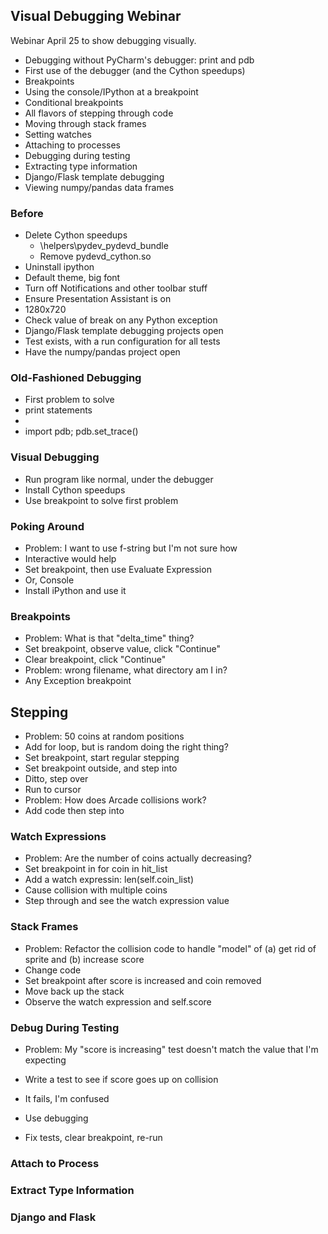 ## Visual Debugging Webinar

Webinar April 25 to show debugging visually.

- Debugging without PyCharm's debugger: print and pdb
- First use of the debugger (and the Cython speedups)
- Breakpoints
- Using the console/IPython at a breakpoint
- Conditional breakpoints
- All flavors of stepping through code
- Moving through stack frames
- Setting watches
- Attaching to processes
- Debugging during testing
- Extracting type information
- Django/Flask template debugging
- Viewing numpy/pandas data frames

### Before

- Delete Cython speedups
  * <your distribution>\helpers\pydev\_pydevd_bundle
  * Remove pydevd_cython.so
- Uninstall ipython
- Default theme, big font
- Turn off Notifications and other toolbar stuff
- Ensure Presentation Assistant is on
- 1280x720
- Check value of break on any Python exception
- Django/Flask template debugging projects open
- Test exists, with a run configuration for all tests
- Have the numpy/pandas project open

### Old-Fashioned Debugging

- First problem to solve
- print statements
- 
- import pdb; pdb.set_trace()

### Visual Debugging

- Run program like normal, under the debugger
- Install Cython speedups
- Use breakpoint to solve first problem

### Poking Around

- Problem: I want to use f-string but I'm not sure how
- Interactive would help
- Set breakpoint, then use Evaluate Expression
- Or, Console
- Install iPython and use it

### Breakpoints

- Problem: What is that "delta_time" thing?
- Set breakpoint, observe value, click "Continue"
- Clear breakpoint, click "Continue"
- Problem: wrong filename, what directory am I in?
- Any Exception breakpoint

## Stepping

- Problem: 50 coins at random positions
- Add for loop, but is random doing the right thing?
- Set breakpoint, start regular stepping
- Set breakpoint outside, and step into
- Ditto, step over
- Run to cursor
- Problem: How does Arcade collisions work?
- Add code then step into

### Watch Expressions

- Problem: Are the number of coins actually decreasing?
- Set breakpoint in for coin in hit_list
- Add a watch expressin: len(self.coin_list)
- Cause collision with multiple coins
- Step through and see the watch expression value

### Stack Frames

- Problem: Refactor the collision code to handle "model" 
  of (a) get rid of sprite and (b) increase score
- Change code
- Set breakpoint after score is increased and coin removed
- Move back up the stack
- Observe the watch expression and self.score

### Debug During Testing

- Problem: My "score is increasing" test doesn't match the 
  value that I'm expecting

- Write a test to see if score goes up on collision

- It fails, I'm confused

- Use debugging

- Fix tests, clear breakpoint, re-run

### Attach to Process

### Extract Type Information

### Django and Flask 